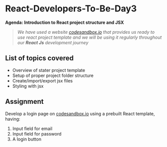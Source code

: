 # React-Developers-To-Be-Day3
**Agenda: Introduction to React project structure and JSX**
> *We have used a website [codesandbox.io](https://codesandbox.io) that provides us ready to use react project template and we will be using it regularly throughout our **React Js** development journey*

## List of topics covered
* Overview of stater project template
* Setup of proper project folder structure
* Create/import/export jsx files
* Styling with jsx

## Assignment
Develop a login page on [codesandbox.io](https://codesandbox.io) using a prebuilt React template, having:

1. Input field for email
2. Input field for password
3. A login button

